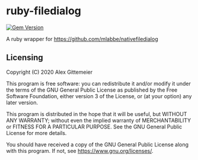 # ruby-filedialog

[![Gem Version](https://badge.fury.io/rb/filedialog.svg)](https://badge.fury.io/rb/filedialog)

A ruby wrapper for https://github.com/mlabbe/nativefiledialog

## Licensing

Copyright (C) 2020  Alex Gittemeier

This program is free software: you can redistribute it and/or modify
it under the terms of the GNU General Public License as published by
the Free Software Foundation, either version 3 of the License, or
(at your option) any later version.

This program is distributed in the hope that it will be useful,
but WITHOUT ANY WARRANTY; without even the implied warranty of
MERCHANTABILITY or FITNESS FOR A PARTICULAR PURPOSE.  See the
GNU General Public License for more details.

You should have received a copy of the GNU General Public License
along with this program.  If not, see <https://www.gnu.org/licenses/>.
